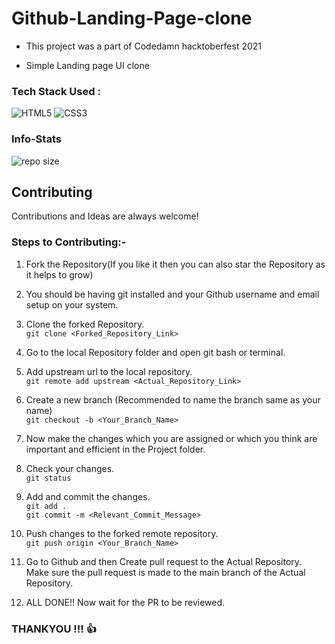 # Github-Landing-Page-clone

- This project was a part of Codedamn hacktoberfest 2021

- Simple Landing page UI clone

### Tech Stack Used : 

![HTML5](https://img.shields.io/badge/html5-%23E34F26.svg?style=for-the-badge&logo=html5&logoColor=white)
![CSS3](https://img.shields.io/badge/css3-%231572B6.svg?style=for-the-badge&logo=css3&logoColor=white)


### Info-Stats

![repo size](https://img.shields.io/badge/Repository%20Size-1.53MB-yellow?style=for-the-badge&logo=appveyor)


## Contributing

Contributions and Ideas are always welcome!

### Steps to  Contributing:-

1. Fork the Repository(If you like it then you can also star the Repository as it helps to grow)

2. You should be having git installed and your Github username and email setup on your system.

3. Clone the forked Repository.  
`git clone <Forked_Repository_Link>`

4. Go to the local Repository folder and open git bash or terminal. 

5. Add upstream url to the local repository.  
`git remote add upstream <Actual_Repository_Link>`

6. Create a new branch (Recommended to name the branch same as your name)  
`git checkout -b <Your_Branch_Name>`

7. Now make the changes which you are assigned or which you think are important and efficient in the Project folder.

8. Check your changes.  
`git status`

9. Add and commit the changes.  
`git add .`  
`git commit -m <Relevant_Commit_Message>`

10. Push changes to the forked remote repository.  
`git push origin <Your_Branch_Name>`

11. Go to Github and then Create pull request to the Actual Repository. Make sure the pull request is made to the main branch of the Actual Repository.

12. ALL DONE!! Now wait for the PR to be reviewed.


### THANKYOU !!! 👍